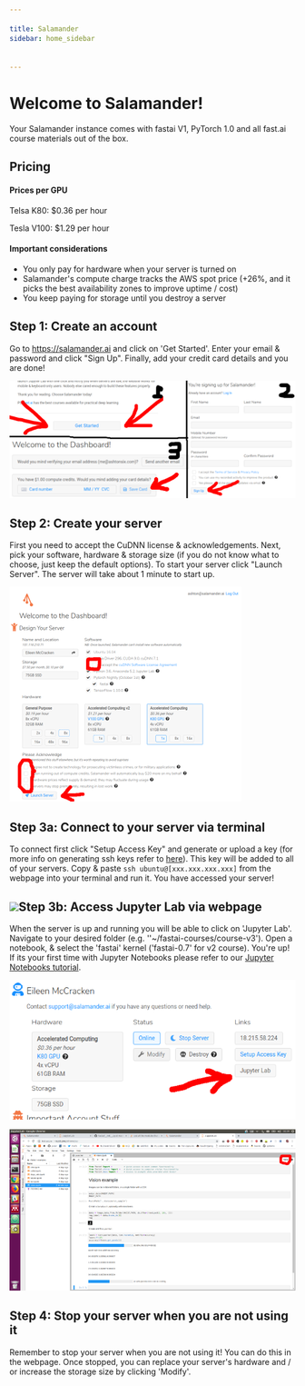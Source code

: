 ```yaml
---

title: Salamander
sidebar: home_sidebar


---
```


# Welcome to Salamander!

Your Salamander instance comes with fastai V1, PyTorch 1.0 and all fast.ai course materials out of the box.

## Pricing

#### Prices per GPU

Telsa K80: $0.36 per hour

Tesla V100: $1.29 per hour

#### Important considerations

- You only pay for hardware when your server is turned on
- Salamander's compute charge tracks the AWS spot price (+26%, and it picks the best availability zones to improve uptime / cost)
- You keep paying for storage until you destroy a server

## Step 1: Create an account

Go to https://salamander.ai and click on 'Get Started'. Enter your email & password and click "Sign Up". Finally, add your credit card details and you are done!

![](./images/salamander/create_account.png)

## Step 2: Create your server

First you need to accept the CuDNN license & acknowledgements. Next, pick your software, hardware & storage size (if you do not know what to choose, just keep the default options). To start your server click "Launch Server". The server will take about 1 minute to start up. 

![](./images/salamander/create_server.png)

## Step 3a: Connect to your server via terminal

To connect first click "Setup Access Key" and generate or upload a key (for more info on generating ssh keys refer to [here](https://confluence.atlassian.com/bitbucketserver/creating-ssh-keys-776639788.html)). This key will be added to all of your servers. Copy & paste `ssh ubuntu@[xxx.xxx.xxx.xxx]`  from the webpage into your terminal and run it. You have accessed your server!

## ![](/home/chewing/course-v3/docs/images/salamander/connect.png)Step 3b: Access Jupyter Lab via webpage

When the server is up and running you will be able to click on 'Jupyter Lab'. Navigate to your desired folder (e.g. ''~/fastai-courses/course-v3'). Open a notebook, & select the 'fastai' kernel ('fastai-0.7' for v2 course). You're up! If its your first time with Jupyter Notebooks please refer to our [Jupyter Notebooks tutorial](http://course-v3.fast.ai/notebook_tutorial.html).

![](./images/salamander/jupyter_lab_1.png)

![](./images/salamander/jupyter_lab_2.png)



## Step 4: Stop your server when you are not using it

Remember to stop your server when you are not using it! You can do this in the webpage. Once stopped, you can replace your server's hardware and / or increase the storage size by clicking 'Modify'.

